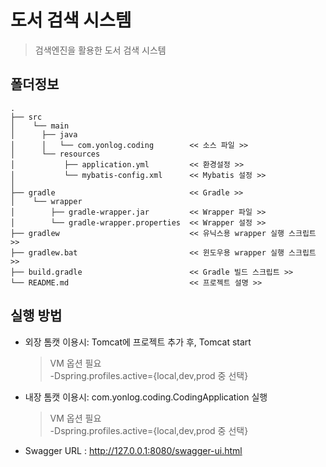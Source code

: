 # 도서 검색 시스템
> 검색엔진을 활용한 도서 검색 시스템

## 폴더정보
```
.
├── src
│    └── main
│      ├── java
│      │   └── com.yonlog.coding        << 소스 파일 >>
│      └── resources
│           ├── application.yml         << 환경설정 >>
│           └── mybatis-config.xml      << Mybatis 설정 >>
│           
├── gradle                              << Gradle >>
│    └── wrapper
│        ├── gradle-wrapper.jar         << Wrapper 파일 >>
│        └── gradle-wrapper.properties  << Wrapper 설정 >>
├── gradlew                             << 유닉스용 wrapper 실행 스크립트 >>
├── gradlew.bat                         << 윈도우용 wrapper 실행 스크립트 >>
├── build.gradle                        << Gradle 빌드 스크립트 >>
└── README.md                           << 프로젝트 설명 >>
```

## 실행 방법
* 외장 톰캣 이용시: Tomcat에 프로젝트 추가 후, Tomcat start
  > VM 옵션 필요  
  -Dspring.profiles.active={local,dev,prod 중 선택}
* 내장 톰캣 이용시: com.yonlog.coding.CodingApplication 실행
  > VM 옵션 필요  
  -Dspring.profiles.active={local,dev,prod 중 선택}
* Swagger URL : <http://127.0.0.1:8080/swagger-ui.html>